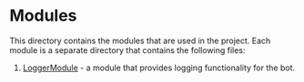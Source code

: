﻿# Modules
This directory contains the modules that are used in the project. Each module is a separate directory that contains the following files:
1. [LoggerModule](./Modules/LoggerModule) - a module that provides logging functionality for the bot.